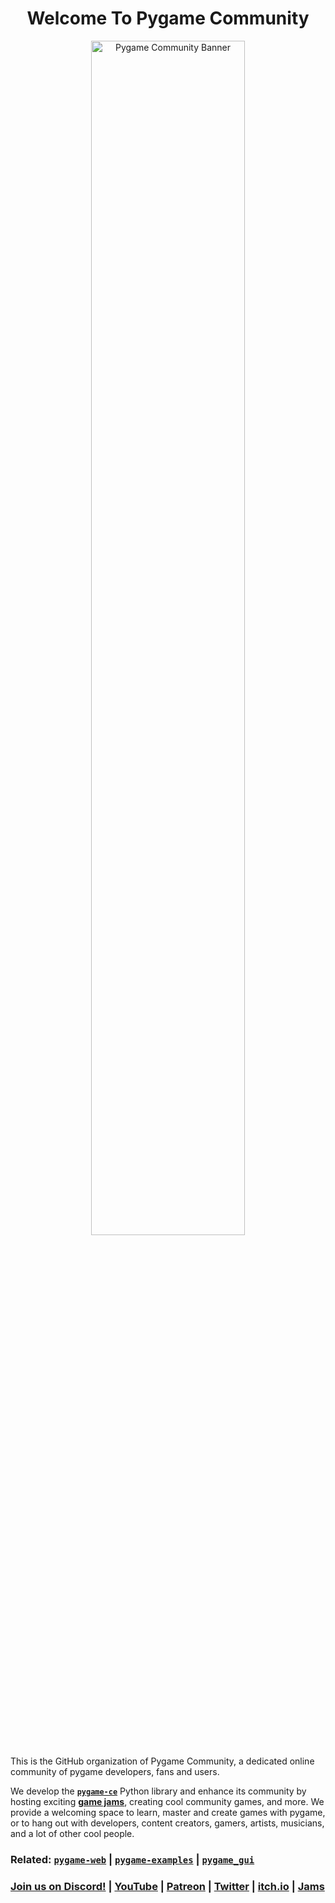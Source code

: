<h1 align="center">Welcome To Pygame Community</h1>

<p align="center">
  <img src="https://user-images.githubusercontent.com/65417594/150978711-583ebd68-d644-4a16-a161-52e8cbd3097b.png"
       alt="Pygame Community Banner"
       width="70%">
</p>



This is the GitHub organization of Pygame Community, a dedicated online community of pygame developers, fans and users.

We develop the **[`pygame-ce`](https://www.github.com/pygame-community/pygame-ce)** Python library and enhance its community by hosting exciting [**game jams**](https://itch.io/jams/hosted-by-pygame-community), creating cool community games, and more.
We provide a welcoming space to learn, master and create games with pygame, or to hang out with developers, content creators, gamers, artists, musicians, and a lot of other cool people.


### Related: [`pygame-web`](https://github.com/pygame-web) | [`pygame-examples`](https://github.com/pygame-examples) | [`pygame_gui`](https://github.com/MyreMylar/pygame_gui/)

### **[Join us on Discord!](https://discord.gg/pygame)** | **[YouTube](https://www.youtube.com/@pygamecommunity)** | **[Patreon](https://www.patreon.com/pygamecommunity)** | **[Twitter](https://twitter.com/pygamecommunity)** | **[itch.io](https://pygame-community.itch.io)** | **[Jams](https://itch.io/jams/hosted-by-pygame-community)**
